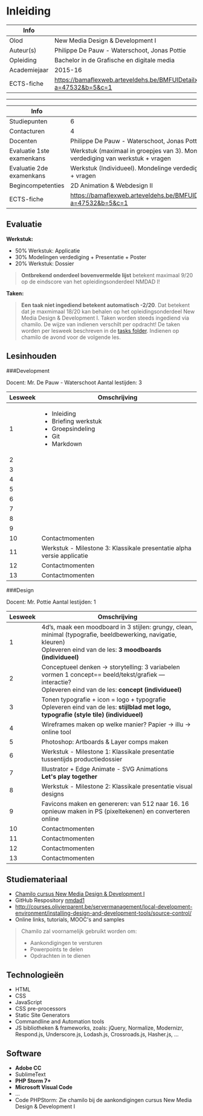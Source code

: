 ﻿Inleiding
=======================================

|Info|  |
|----|---|
|Olod|New Media Design & Development I|
|Auteur(s)|Philippe De Pauw - Waterschoot, Jonas Pottie|
|Opleiding|Bachelor in de Grafische en digitale media|
|Academiejaar|2015-16|
|ECTS-fiche|https://bamaflexweb.arteveldehs.be/BMFUIDetailxOLOD.aspx?a=47532&b=5&c=1|

***

|Info|  |
|----|---|
|Studiepunten|6|
|Contacturen|4|
|Docenten|Philippe De Pauw - Waterschoot, Jonas Pottie|
|Evaluatie 1ste examenkans|Werkstuk (maximaal in groepjes van 3). Mondelinge verdediging van werkstuk + vragen|
|Evaluatie 2de examenkans|Werkstuk (Individueel). Mondelinge verdediging van werkstuk + vragen|
|Begincompetenties|2D Animation & Webdesign II|
|ECTS-fiche|https://bamaflexweb.arteveldehs.be/BMFUIDetailxOLOD.aspx?a=47532&b=5&c=1|

Evaluatie
--------
**Werkstuk:**

- 50% Werkstuk: Applicatie
- 30% Modelingen verdediging + Presentatie + Poster
- 20% Werkstuk: Dossier

> **Ontbrekend onderdeel bovenvermelde lijst** betekent maximaal 9/20 op de eindscore van het opleidingsonderdeel NMDAD I!

**Taken:**

> **Een taak niet ingediend betekent automatisch -2/20**. Dat betekent dat je maxmimaal 18/20 kan behalen op het opleidingsonderdeel New Media Design & Development I. Taken worden steeds ingediend via chamilo. De wijze van indienen verschilt per opdracht! De taken worden per lesweek beschreven in de [tasks folder](../tasks). Indienen op chamilo de avond voor de volgende les.


Lesinhouden
-----------

###Development

Docent: Mr. De Pauw - Waterschoot
Aantal lestijden: 3

|Lesweek|Omschrijving|
|-------|------------|
|1|<ul><li>Inleiding</li><li>Briefing werkstuk</li><li>Groepsindeling</li><li>Git</li><li>Markdown</li></ul>|
|2||
|3||
|4||
|5||
|6||
|7||
|8||
|9||
|10|Contactmomenten|
|11|Werkstuk - Milestone 3: Klassikale presentatie alpha versie applicatie|
|12|Contactmomenten|
|13|Contactmomenten|

###Design

Docent: Mr. Pottie
Aantal lestijden: 1

|Lesweek|Omschrijving|
|-------|------------|
|1|4d’s, maak een moodboard in 3 stijlen: grungy, clean, minimal  (typografie, beeldbewerking, navigatie, kleuren)<br />Opleveren eind van de les: **3 moodboards (individueel)**|
|2|Conceptueel denken -> storytelling: 3 variabelen vormen 1 concept== beeld/tekst/grafiek — interactie?<br />Opleveren eind van de les: **concept (individueel)**|
|3|Tonen typografie + icon = logo + typografie<br />Opleveren eind van de les:  **stijlblad met logo, typografie (style tile) (individueel)** |
|4|Wireframes maken op welke manier? Papier -> illu -> online tool|
|5|Photoshop: Artboards & Layer comps maken|
|6|Werkstuk - Milestone 1: Klassikale presentatie tussentijds productiedossier|
|7|Illustrator + Edge Animate - SVG Animations<br />**Let's play together**|
|8|Werkstuk - Milestone 2: Klassikale presentatie visual designs|
|9|Favicons maken en genereren: van 512 naar 16. 16 opnieuw maken in PS (pixeltekenen) en converteren online|
|10|Contactmomenten|
|11|Contactmomenten|
|12|Contactmomenten|
|13|Contactmomenten|


Studiemateriaal
-----------------

- [Chamilo cursus New Media Design & Development I](http://chamilo.arteveldehs.be/index.php?application=weblcms&go=course_viewer&course=7639)
- GitHub Respository [nmdad1](https://github.com/gdm-201516-mmp2/nmdad1)
- <http://courses.olivierparent.be/servermanagement/local-development-environment/installing-design-and-development-tools/source-control/>
- Online links, tutorials, MOOC's and samples

> Chamilo zal voornamelijk gebruikt worden om:
> 
> * Aankondigingen te versturen
> * Powerpoints te delen
> * Opdrachten in te dienen

Technologieën
---------------

- HTML
- CSS 
- JavaScript
- CSS pre-processors
- Static Site Generators
- Commandline and Automation tools
- JS bibliotheken & frameworks, zoals: jQuery, Normalize, Modernizr, Respond.js, Underscore.js, Lodash.js, Crossroads.js, Hasher.js, ...

Software
----------

- **Adobe CC**
- SublimeText
- **PHP Storm 7+**
- **Microsoft Visual Code**
- ...
- Code PHPStorm: Zie chamilo bij de aankondigingen cursus New Media Design & Development I